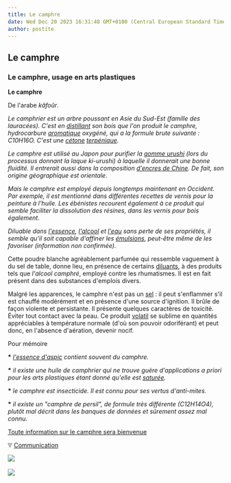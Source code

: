 ```yaml
---
title: Le camphre
date: Wed Dec 20 2023 16:31:48 GMT+0100 (Central European Standard Time)
author: postite
---
```


## Le camphre
### Le camphre, usage en arts plastiques
 **Le camphre**

De l'arabe _kâfoûr_.

_Le camphrier est un arbre poussant en Asie du Sud-Est (famille des lauracées). C'est en [distillant](distillationraffinage.html) son bois que l'on produit le camphre, hydrocarbure [aromatique](aromatique.html) oxygéné, qui a la formule brute suivante : C10H16O. C'est une [cétone](cetone.html) [terpénique](terpene.html)._

_Le camphre est utilisé au Japon pour purifier la [gomme urushi](laquejaponaise.html) (lors du processus donnant la laque ki-urushi) à laquelle il donnerait une bonne fluidité. Il entrerait aussi dans la composition [d'encres de Chine](encredechine.html#emploidecamphre). De fait, son origine géographique est orientale._ 

_Mais le camphre est employé depuis longtemps maintenant en Occident. Par exemple, il est mentionné dans différentes recettes de vernis pour la peinture à l'huile. Les ébénistes recourent également à ce produit qui semble faciliter la dissolution des résines, dans les vernis pour bois également._

_Diluable dans [l'essence](essence.html), [l'alcool](alcools.html) et [l'eau](eau.html) sans perte de ses propriétés, il semble qu'il soit capable d'affiner les [émulsions](emulsion.html), peut-être même de les favoriser (information non confirmée)._

Cette poudre blanche agréablement parfumée qui ressemble vaguement à du sel de table, donne lieu, en présence de certains [diluants](diluantssolvants.html), à des produits tels que _l'alcool camphré_, employé contre les rhumatismes. Il est en fait présent dans des substances d'emplois divers.

Malgré les apparences, le camphre n'est pas un [sel](formationdesels.html) : il peut s'enflammer s'il est chauffé modérément et en présence d'une source d'ignition. Il brûle de façon violente et persistante. Il présente quelques caractères de toxicité. Éviter tout contact avec la peau. Ce produit [volatil](volatil.html) se sublime en quantités appréciables à température normale (d'où son pouvoir odoriférant) et peut donc, en l'absence d'aération, devenir nocif.

Pour mémoire

**\*** _[l'essence d'aspic](essences.html#essencedaspic) contient souvent du camphre._

**\*** _il existe une huile de camphrier qui ne trouve guère d'applications a priori pour les arts plastiques étant donné qu'elle est [saturée](saturation.html)._

**\*** _le camphre est insecticide. Il est connu pour ses vertus d'anti-mites._

**\*** _il existe un "camphre de persil", de formule très différente (_C12H14O4_), plutôt mal décrit dans les banques de données et sûrement assez mal connu._

[Toute information sur le camphre sera bienvenue](ecrire.html)



![](images/flechebas.gif) [Communication](http://www.artrealite.com/annonceurs.htm) 

[![](https://cbonvin.fr/sites/regie.artrealite.com/visuels/campagne1.png)](index-2.html#20131014)

![](https://cbonvin.fr/sites/regie.artrealite.com/visuels/campagne2.png)